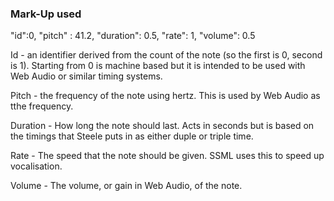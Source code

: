 ### Mark-Up used

"id":0, "pitch" : 41.2, "duration": 0.5, "rate": 1, "volume": 0.5

Id - an identifier derived from the count of the note (so the first is 0, second is 1). Starting from 0 is machine based but it is intended to be used with Web Audio or similar timing systems. 

Pitch - the frequency of the note using hertz. This is used by Web Audio as tthe frequency. 

Duration - How long the note should last. Acts in seconds but is based on the timings that Steele puts in as either duple or triple time. 

Rate - The speed that the note should be given. SSML uses this to speed up vocalisation. 

Volume - The volume, or gain in Web Audio, of the note.  
